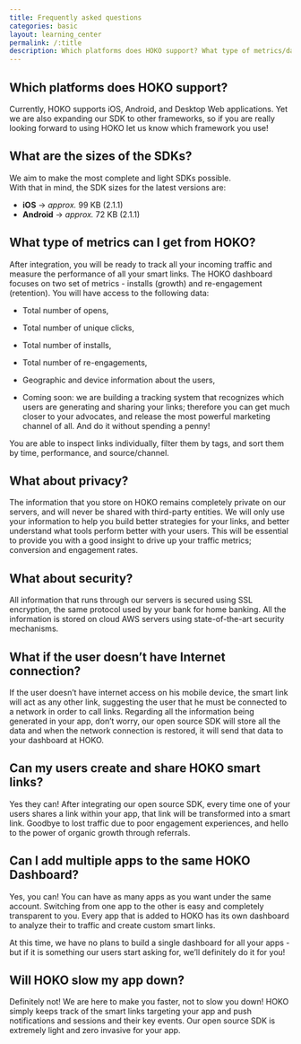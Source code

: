 ```yaml
---
title: Frequently asked questions
categories: basic
layout: learning_center
permalink: /:title
description: Which platforms does HOKO support? What type of metrics/data can i get from HOKO? What about privacy? ...
---
```


## Which platforms does HOKO support?

Currently, HOKO supports iOS, Android, and Desktop Web applications. Yet we are also expanding our SDK to other frameworks, so if you are really looking forward to using HOKO let us know which framework you use!

## What are the sizes of the SDKs?

We aim to make the most complete and light SDKs possible.  
With that in mind, the SDK sizes for the latest versions are:  
- **iOS** &#8594; *approx.* 99 KB (2.1.1)  
- **Android** &#8594; *approx.* 72 KB (2.1.1)

## What type of metrics can I get from HOKO?

After integration, you will be ready to track all your incoming traffic and measure the performance of all your smart links. The HOKO dashboard focuses on two set of metrics - installs (growth) and re-engagement (retention). You will have access to the following data:

* Total number of opens,

* Total number of unique clicks,

* Total number of installs,

* Total number of re-engagements,

* Geographic and device information about the users,

* Coming soon: we are building a tracking system that recognizes which users are generating and sharing your links; therefore you can get much closer to your advocates, and release the most powerful marketing channel of all. And do it without spending a penny!

You are able to inspect links individually, filter them by tags, and sort them by time, performance, and source/channel.

## What about privacy?

The information that you store on HOKO remains completely private on our servers, and will never
be shared with third-party entities. We will only use your information to help you build better
strategies for your links, and better understand what tools perform better with your users. This
will be essential to provide you with a good insight to drive up your traffic metrics; conversion
and engagement rates.

## What about security?

All information that runs through our servers is secured using SSL encryption, the same protocol
used by your bank for home banking. All the information is stored on cloud AWS servers using
state-of-the-art security mechanisms.

## What if the user doesn’t have Internet connection?

If the user doesn’t have internet access on his mobile device, the smart link will act as any other
link, suggesting the user that he must be connected to a network in order to call links. Regarding
all the information being generated in your app, don’t worry, our open source SDK will store all
the data and when the network connection is restored, it will send that data to your dashboard at
HOKO.

## Can my users create and share HOKO smart links?

Yes they can! After integrating our open source SDK, every time one of your users shares a link
within your app, that link will be transformed into a smart link. Goodbye to lost traffic due to
poor engagement experiences, and hello to the power of organic growth through referrals.

## Can I add multiple apps to the same HOKO Dashboard?

Yes, you can!  You can have as many apps as you want under the same account. Switching from one app to the other is easy and completely transparent to you. Every app that is added to HOKO has its own dashboard to analyze their to traffic and create custom smart links.

At this time, we have no plans to build a single dashboard for all your apps - but if it is something our users start asking for, we’ll definitely do it for you!

## Will HOKO slow my app down?

Definitely not! We are here to make you faster, not to slow you down! HOKO simply keeps track of
the smart links targeting your app and push notifications and sessions and their key events. Our
open source SDK is extremely light and zero invasive for your app.
